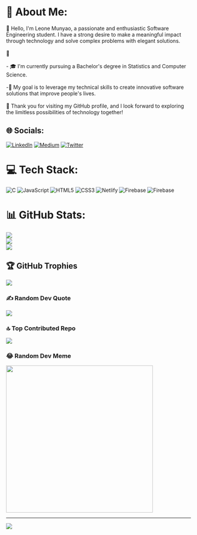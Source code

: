 # 💫 About Me:
👋 Hello, I'm Leone Munyao, a passionate and enthusiastic Software Engineering student. I have a strong desire to make a meaningful impact through technology and solve complex problems with elegant solutions.<br><br>🌟 <br><br>- 🎓 I'm currently pursuing a Bachelor's degree in Statistics and Computer Science.<br><br>-🥇 My goal is to leverage my technical skills to create innovative software solutions that improve people's lives.<br><br>🚀 Thank you for visiting my GitHub profile, and I look forward to exploring the limitless possibilities of technology together!<br>


## 🌐 Socials:
[![LinkedIn](https://img.shields.io/badge/LinkedIn-%230077B5.svg?logo=linkedin&logoColor=white)](https://linkedin.com/in/leonemunyao/) [![Medium](https://img.shields.io/badge/Medium-12100E?logo=medium&logoColor=white)](https://medium.com/@leonemunyao) [![Twitter](https://img.shields.io/badge/Twitter-%231DA1F2.svg?logo=Twitter&logoColor=white)](https://twitter.com/leon_munyao) 

# 💻 Tech Stack:
![C](https://img.shields.io/badge/c-%2300599C.svg?style=for-the-badge&logo=c&logoColor=white) ![JavaScript](https://img.shields.io/badge/javascript-%23323330.svg?style=for-the-badge&logo=javascript&logoColor=%23F7DF1E) ![HTML5](https://img.shields.io/badge/html5-%23E34F26.svg?style=for-the-badge&logo=html5&logoColor=white) ![CSS3](https://img.shields.io/badge/css3-%231572B6.svg?style=for-the-badge&logo=css3&logoColor=white) ![Netlify](https://img.shields.io/badge/netlify-%23000000.svg?style=for-the-badge&logo=netlify&logoColor=#00C7B7) ![Firebase](https://img.shields.io/badge/firebase-%23039BE5.svg?style=for-the-badge&logo=firebase) ![Firebase](https://img.shields.io/badge/Firebase-039BE5?style=for-the-badge&logo=Firebase&logoColor=white)
# 📊 GitHub Stats:
![](https://github-readme-stats.vercel.app/api?username=leonemunyao&theme=tokyonight&hide_border=false&include_all_commits=true&count_private=true)<br/>
![](https://github-readme-streak-stats.herokuapp.com/?user=leonemunyao&theme=tokyonight&hide_border=false)<br/>
![](https://github-readme-stats.vercel.app/api/top-langs/?username=leonemunyao&theme=tokyonight&hide_border=false&include_all_commits=true&count_private=true&layout=compact)

## 🏆 GitHub Trophies
![](https://github-profile-trophy.vercel.app/?username=leonemunyao&theme=matrix&no-frame=false&no-bg=false&margin-w=4)

### ✍️ Random Dev Quote
![](https://quotes-github-readme.vercel.app/api?type=horizontal&theme=radical)

### 🔝 Top Contributed Repo
![](https://github-contributor-stats.vercel.app/api?username=leonemunyao&limit=5&theme=nord&combine_all_yearly_contributions=true)

### 😂 Random Dev Meme
<img src='https://randommeme-five.vercel.app/' style="height: 400px;"/>

---
[![](https://visitcount.itsvg.in/api?id=leonemunyao&icon=0&color=0)](https://visitcount.itsvg.in)

<!-- Proudly created with GPRM ( https://gprm.itsvg.in ) -->

